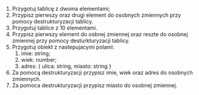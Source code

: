 1. Przygotuj tablicę z dwoma elementami;
2. Przypisz pierwszy oraz drugi element do osobnych zmiennych przy pomocy destrukturyzacji tablicy.
3. Przygotuj tablice z 10 elementami.
4. Przypisz pierwszy element do osbnej zmiennej oraz reszte do osobnej zmiennej przy pomocy desturkturyzacji tablicy.
5. Przygotuj obiekt z nastepujacymi polami:
   1. imie: string;
   2. wiek: number;
   3. adres: { ulica: string, miasto: string }
6. Za pomocą destrukturyzacji przypisz imie, wiek oraz adres do osobnych zmiennych.
7. Za pomoca destrukturyzacji przypisz miasto do osobnej zmiennej.